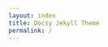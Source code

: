 ```yaml
---
layout: index
title: Docsy Jekyll Theme
permalink: /
---
```


<!-- This file refers to the landing page -->
